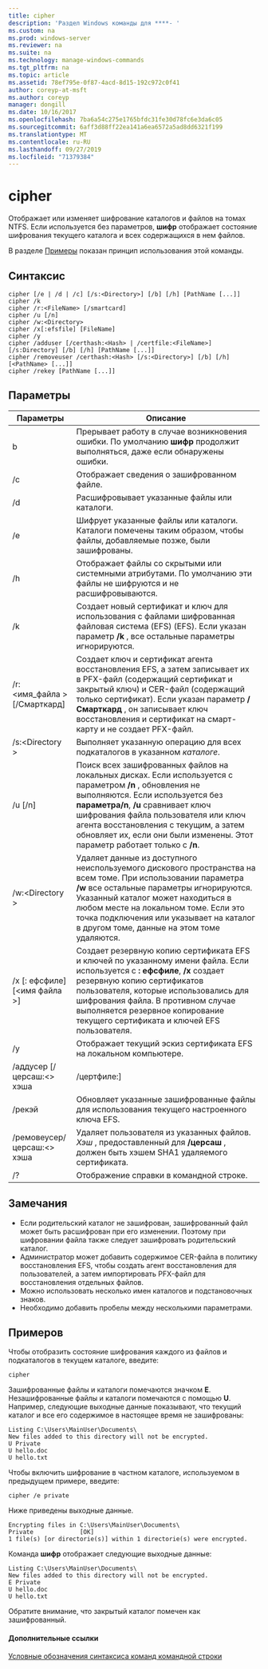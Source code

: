 ```yaml
---
title: cipher
description: 'Раздел Windows команды для ****- '
ms.custom: na
ms.prod: windows-server
ms.reviewer: na
ms.suite: na
ms.technology: manage-windows-commands
ms.tgt_pltfrm: na
ms.topic: article
ms.assetid: 78ef795e-0f87-4acd-8d15-192c972c0f41
author: coreyp-at-msft
ms.author: coreyp
manager: dongill
ms.date: 10/16/2017
ms.openlocfilehash: 7ba6a54c275e1765bfdc31fe30d78fc6e3da6c05
ms.sourcegitcommit: 6aff3d88ff22ea141a6ea6572a5ad8dd6321f199
ms.translationtype: MT
ms.contentlocale: ru-RU
ms.lasthandoff: 09/27/2019
ms.locfileid: "71379384"
---
```

# <a name="cipher"></a>cipher



Отображает или изменяет шифрование каталогов и файлов на томах NTFS. Если используется без параметров, **шифр** отображает состояние шифрования текущего каталога и всех содержащихся в нем файлов.

В разделе [Примеры](#BKMK_examples) показан принцип использования этой команды.

## <a name="syntax"></a>Синтаксис

```
cipher [/e | /d | /c] [/s:<Directory>] [/b] [/h] [PathName [...]]
cipher /k
cipher /r:<FileName> [/smartcard]
cipher /u [/n]
cipher /w:<Directory>
cipher /x[:efsfile] [FileName]
cipher /y
cipher /adduser [/certhash:<Hash> | /certfile:<FileName>] [/s:Directory] [/b] [/h] [PathName [...]]
cipher /removeuser /certhash:<Hash> [/s:<Directory>] [/b] [/h] [<PathName> [...]]
cipher /rekey [PathName [...]]
```

## <a name="parameters"></a>Параметры

|          Параметры           |                                                                                                                                                   Описание                                                                                                                                                    |
|-------------------------------|------------------------------------------------------------------------------------------------------------------------------------------------------------------------------------------------------------------------------------------------------------------------------------------------------------------|
|              b               |                                                                                                    Прерывает работу в случае возникновения ошибки. По умолчанию **шифр** продолжит выполняться, даже если обнаружены ошибки.                                                                                                    |
|              /c               |                                                                                                                                   Отображает сведения о зашифрованном файле.                                                                                                                                    |
|              /d               |                                                                                                                                   Расшифровывает указанные файлы или каталоги.                                                                                                                                   |
|              /e               |                                                                                          Шифрует указанные файлы или каталоги. Каталоги помечены таким образом, чтобы файлы, добавляемые позже, были зашифрованы.                                                                                           |
|              /h               |                                                                                                     Отображает файлы со скрытыми или системными атрибутами. По умолчанию эти файлы не шифруются и не расшифровываются.                                                                                                     |
|              /k               |                                                                            Создает новый сертификат и ключ для использования с файлами шифрованная файловая система (EFS) (EFS). Если указан параметр **/k** , все остальные параметры игнорируются.                                                                            |
|  /r:\<имя_файла > [/Смарткард]  |   Создает ключ и сертификат агента восстановления EFS, а затем записывает их в PFX-файл (содержащий сертификат и закрытый ключ) и CER-файл (содержащий только сертификат). Если указан параметр **/Смарткард** , он записывает ключ восстановления и сертификат на смарт-карту и не создает PFX-файл.   |
|        /s:\<Directory >        |                                                                                                               Выполняет указанную операцию для всех подкаталогов в указанном *каталоге*.                                                                                                               |
|            /u [/n]            |  Поиск всех зашифрованных файлов на локальных дисках. Если используется с параметром **/n** , обновления не выполняются. Если используется без **параметра/n**, **/u** сравнивает ключ шифрования файла пользователя или ключ агента восстановления с текущим, а затем обновляет их, если они были изменены. Этот параметр работает только с **/n**.  |
|        /w:\<Directory >        | Удаляет данные из доступного неиспользуемого дискового пространства на всем томе. При использовании параметра **/w** все остальные параметры игнорируются. Указанный каталог может находиться в любом месте на локальном томе. Если это точка подключения или указывает на каталог в другом томе, данные на этом томе удаляются. |
|  /x [: ефсфиле] [\<имя файла >]   |                                 Создает резервную копию сертификата EFS и ключей по указанному имени файла. Если используется с **: ефсфиле**, **/x** создает резервную копию сертификатов пользователя, которые использовались для шифрования файла. В противном случае выполняется резервное копирование текущего сертификата и ключей EFS пользователя.                                 |
|              /y               |                                                                                                                      Отображает текущий эскиз сертификата EFS на локальном компьютере.                                                                                                                      |
|  /аддусер [/церсаш:\<> хэша  |                                                                                                                                              /цертфиле:<FileName>]                                                                                                                                               |
|            /рекэй             |                                                                                                                 Обновляет указанные зашифрованные файлы для использования текущего настроенного ключа EFS.                                                                                                                 |
| /ремовеусер/церсаш:\<> хэша |                                                                                       Удаляет пользователя из указанных файлов. *Хэш* , предоставленный для **/церсаш** , должен быть хэшем SHA1 удаляемого сертификата.                                                                                       |
|              /?               |                                                                                                                                       Отображение справки в командной строке.                                                                                                                                       |

## <a name="remarks"></a>Замечания

-   Если родительский каталог не зашифрован, зашифрованный файл может быть расшифрован при его изменении. Поэтому при шифровании файла также следует зашифровать родительский каталог.
-   Администратор может добавить содержимое CER-файла в политику восстановления EFS, чтобы создать агент восстановления для пользователей, а затем импортировать PFX-файл для восстановления отдельных файлов.
-   Можно использовать несколько имен каталогов и подстановочных знаков.
-   Необходимо добавить пробелы между несколькими параметрами.

## <a name="BKMK_examples"></a>Примеров

Чтобы отобразить состояние шифрования каждого из файлов и подкаталогов в текущем каталоге, введите:
```
cipher
```
Зашифрованные файлы и каталоги помечаются значком **E**. Незашифрованные файлы и каталоги помечаются с помощью **U**. Например, следующие выходные данные показывают, что текущий каталог и все его содержимое в настоящее время не зашифрованы:
```
Listing C:\Users\MainUser\Documents\
New files added to this directory will not be encrypted.
U Private
U hello.doc
U hello.txt
```
Чтобы включить шифрование в частном каталоге, используемом в предыдущем примере, введите:
```
cipher /e private
```
Ниже приведены выходные данные.
```
Encrypting files in C:\Users\MainUser\Documents\
Private             [OK]
1 file(s) [or directorie(s)] within 1 directorie(s) were encrypted.
```
Команда **шифр** отображает следующие выходные данные:
```
Listing C:\Users\MainUser\Documents\
New files added to this directory will not be encrypted.
E Private
U hello.doc
U hello.txt
```
Обратите внимание, что закрытый каталог помечен как зашифрованный.

#### <a name="additional-references"></a>Дополнительные ссылки

[Условные обозначения синтаксиса команд командной строки](command-line-syntax-key.md)